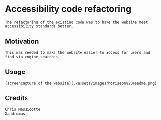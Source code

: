 # Accessibility code refactoring

    The refactoring of the existing code was to have the website meet accessibility standards better.

## Motivation

    This was needed to make the website easier to access for users and find via engine searches.

## Usage

    [screencapture of the website](./assets/images/horiseon%20readme.png)

## Credits

    Chris Massicotte
    Xandromus
